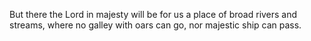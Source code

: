 But there the Lord in majesty will be for us a place of broad rivers and streams, where no galley with oars can go, nor majestic ship can pass.

